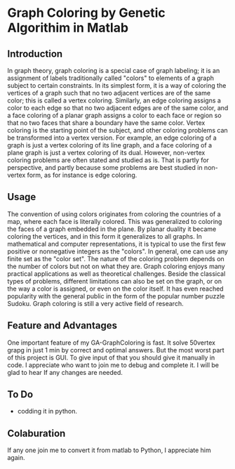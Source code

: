 # Graph Coloring by Genetic Algorithim in Matlab

## Introduction
In graph theory, graph coloring is a special case of graph labeling; it is an assignment of labels traditionally called "colors" to elements of a graph subject to certain constraints. In its simplest form, it is a way of coloring the vertices of a graph such that no two adjacent vertices are of the same color; this is called a vertex coloring. Similarly, an edge coloring assigns a color to each edge so that no two adjacent edges are of the same color, and a face coloring of a planar graph assigns a color to each face or region so that no two faces that share a boundary have the same color. Vertex coloring is the starting point of the subject, and other coloring problems can be transformed into a vertex version. For example, an edge coloring of a graph is just a vertex coloring of its line graph, and a face coloring of a plane graph is just a vertex coloring of its dual. However, non-vertex coloring problems are often stated and studied as is. That is partly for perspective, and partly because some problems are best studied in non-vertex form, as for instance is edge coloring.

## Usage
The convention of using colors originates from coloring the countries of a map, where each face is literally colored. This was generalized to coloring the faces of a graph embedded in the plane. By planar duality it became coloring the vertices, and in this form it generalizes to all graphs. In mathematical and computer representations, it is typical to use the first few positive or nonnegative integers as the "colors". In general, one can use any finite set as the "color set". The nature of the coloring problem depends on the number of colors but not on what they are. Graph coloring enjoys many practical applications as well as theoretical challenges. Beside the classical types of problems, different limitations can also be set on the graph, or on the way a color is assigned, or even on the color itself. It has even reached popularity with the general public in the form of the popular number puzzle Sudoku. Graph coloring is still a very active field of research. 

## Feature and Advantages
One important feature of my GA-GraphColoring is fast. It solve 50vertex grapg in just 1 min by correct and optimal answers. But the most worst part of this project is GUI. To give input of that you should give it manually in code. I appreciate who want to join me to debug and complete it. I will be glad to hear If any changes are needed.

## To Do
* codding it in python.

## Colaburation
If any one join me to convert it from matlab to Python, I appreciate him again.  
